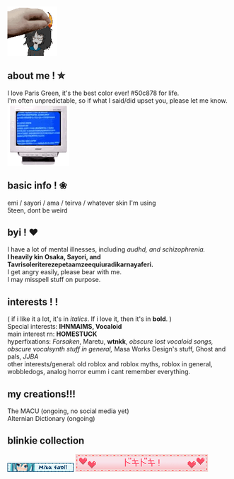 ![](peak.gif)

## about me ! ✮

I love Paris Green, it's the best color ever! #50c878 for life.<br/>
I'm often unpredictable, so if what I said/did upset you, please let me know. ![](bdef385c.gif)

## basic info ! ❀

emi / sayori / ama / teirva / whatever skin I'm using<br/>
5teen, dont be weird<br/>

## byi ! ❤︎
I have a lot of mental illnesses, including *audhd, and schizophrenia.*<br/>
**I heavily kin Osaka, Sayori, and Tavrisoleriterezepetaamzeequiuradikarnayaferi.** <br/>
I get angry easily, please bear with me.<br/>
I may misspell stuff on purpose.

## interests ! !
( if i like it a lot, it's in *italics*. If i love it, then it's in **bold**. )<br/>
Special interests: **IHNMAIMS, Vocaloid**<br/>
main interest rn: **HOMESTUCK**<br/>
hyperfixations: *Forsaken*, Maretu, **wtnkk**, *obscure lost vocaloid songs, obscure vocalsynth stuff in general,* Masa Works Design's stuff, Ghost and pals, *JJBA*<br/>
other interests/general: old roblox and roblox myths, roblox in general, wobbledogs, analog horror eumm i cant remember everything.

## my creations!!!

The MACU (ongoing, no social media yet)<br/>
Alternian Dictionary (ongoing)


## blinkie collection
![](0178-mikuwink2.gif)
![](0249-beatinghearts.gif)


